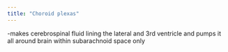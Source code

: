 ```yaml
---
title: "Choroid plexas"
---
```

-makes cerebrospinal fluid lining the lateral and 3rd ventricle and pumps it all around brain within subarachnoid space only

